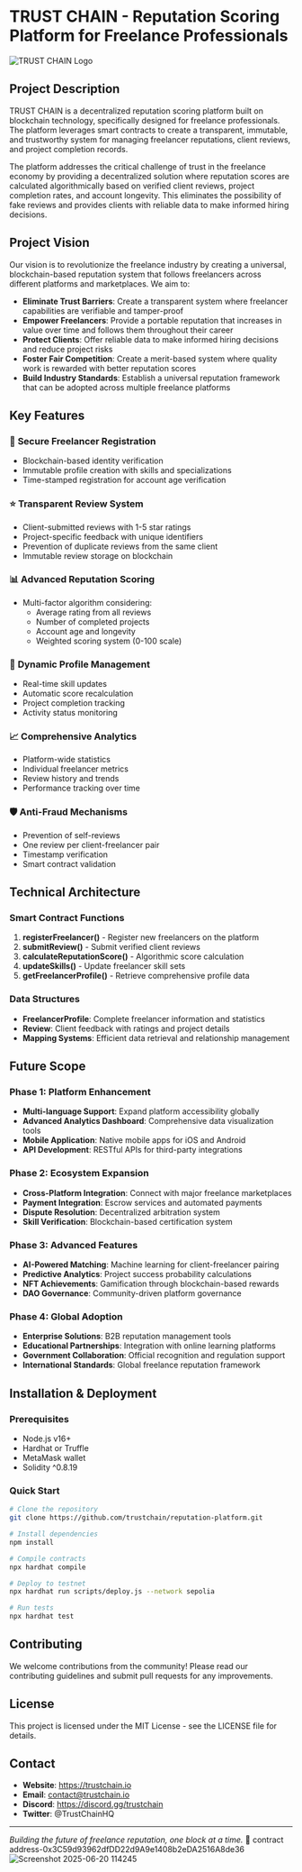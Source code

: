# TRUST CHAIN - Reputation Scoring Platform for Freelance Professionals

![TRUST CHAIN Logo](https://img.shields.io/badge/TRUST%20CHAIN-Reputation%20Platform-blue?style=for-the-badge)

## Project Description

TRUST CHAIN is a decentralized reputation scoring platform built on blockchain technology, specifically designed for freelance professionals. The platform leverages smart contracts to create a transparent, immutable, and trustworthy system for managing freelancer reputations, client reviews, and project completion records.

The platform addresses the critical challenge of trust in the freelance economy by providing a decentralized solution where reputation scores are calculated algorithmically based on verified client reviews, project completion rates, and account longevity. This eliminates the possibility of fake reviews and provides clients with reliable data to make informed hiring decisions.

## Project Vision

Our vision is to revolutionize the freelance industry by creating a universal, blockchain-based reputation system that follows freelancers across different platforms and marketplaces. We aim to:

- **Eliminate Trust Barriers**: Create a transparent system where freelancer capabilities are verifiable and tamper-proof
- **Empower Freelancers**: Provide a portable reputation that increases in value over time and follows them throughout their career
- **Protect Clients**: Offer reliable data to make informed hiring decisions and reduce project risks
- **Foster Fair Competition**: Create a merit-based system where quality work is rewarded with better reputation scores
- **Build Industry Standards**: Establish a universal reputation framework that can be adopted across multiple freelance platforms

## Key Features

### 🔐 **Secure Freelancer Registration**
- Blockchain-based identity verification
- Immutable profile creation with skills and specializations
- Time-stamped registration for account age verification

### ⭐ **Transparent Review System**
- Client-submitted reviews with 1-5 star ratings
- Project-specific feedback with unique identifiers
- Prevention of duplicate reviews from the same client
- Immutable review storage on blockchain

### 📊 **Advanced Reputation Scoring**
- Multi-factor algorithm considering:
  - Average rating from all reviews
  - Number of completed projects
  - Account age and longevity
  - Weighted scoring system (0-100 scale)

### 🔄 **Dynamic Profile Management**
- Real-time skill updates
- Automatic score recalculation
- Project completion tracking
- Activity status monitoring

### 📈 **Comprehensive Analytics**
- Platform-wide statistics
- Individual freelancer metrics
- Review history and trends
- Performance tracking over time

### 🛡️ **Anti-Fraud Mechanisms**
- Prevention of self-reviews
- One review per client-freelancer pair
- Timestamp verification
- Smart contract validation

## Technical Architecture

### Smart Contract Functions

1. **registerFreelancer()** - Register new freelancers on the platform
2. **submitReview()** - Submit verified client reviews
3. **calculateReputationScore()** - Algorithmic score calculation
4. **updateSkills()** - Update freelancer skill sets
5. **getFreelancerProfile()** - Retrieve comprehensive profile data

### Data Structures

- **FreelancerProfile**: Complete freelancer information and statistics
- **Review**: Client feedback with ratings and project details
- **Mapping Systems**: Efficient data retrieval and relationship management

## Future Scope

### Phase 1: Platform Enhancement
- **Multi-language Support**: Expand platform accessibility globally
- **Advanced Analytics Dashboard**: Comprehensive data visualization tools
- **Mobile Application**: Native mobile apps for iOS and Android
- **API Development**: RESTful APIs for third-party integrations

### Phase 2: Ecosystem Expansion
- **Cross-Platform Integration**: Connect with major freelance marketplaces
- **Payment Integration**: Escrow services and automated payments
- **Dispute Resolution**: Decentralized arbitration system
- **Skill Verification**: Blockchain-based certification system

### Phase 3: Advanced Features
- **AI-Powered Matching**: Machine learning for client-freelancer pairing
- **Predictive Analytics**: Project success probability calculations
- **NFT Achievements**: Gamification through blockchain-based rewards
- **DAO Governance**: Community-driven platform governance

### Phase 4: Global Adoption
- **Enterprise Solutions**: B2B reputation management tools
- **Educational Partnerships**: Integration with online learning platforms
- **Government Collaboration**: Official recognition and regulation support
- **International Standards**: Global freelance reputation framework

## Installation & Deployment

### Prerequisites
- Node.js v16+
- Hardhat or Truffle
- MetaMask wallet
- Solidity ^0.8.19

### Quick Start
```bash
# Clone the repository
git clone https://github.com/trustchain/reputation-platform.git

# Install dependencies
npm install

# Compile contracts
npx hardhat compile

# Deploy to testnet
npx hardhat run scripts/deploy.js --network sepolia

# Run tests
npx hardhat test
```

## Contributing

We welcome contributions from the community! Please read our contributing guidelines and submit pull requests for any improvements.

## License

This project is licensed under the MIT License - see the LICENSE file for details.

## Contact

- **Website**: https://trustchain.io
- **Email**: contact@trustchain.io
- **Discord**: https://discord.gg/trustchain
- **Twitter**: @TrustChainHQ

---

*Building the future of freelance reputation, one block at a time.* 🚀
contract address-0x3C59d93962dfDD22d9A9e1408b2eDA2516A8de36
![Screenshot 2025-06-20 114245](https://github.com/user-attachments/assets/88d4791b-babc-4f52-88e0-d145a29d7f64)
